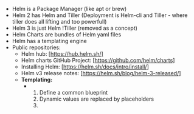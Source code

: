- Helm is a  Package Manager (like apt or brew)
- Helm 2 has Helm and Tiller (Deployment is Helm-cli and Tiller - where tiller does all lifting and too powerfull)
- Helm 3 is just Helm !Tiller (removed as a concept)
- Helm Charts are bundles of Helm yaml files
- Helm has a templating engine
- Public repositories:
	- Helm hub: [https://hub.helm.sh/]
	- Helm charts GitHub Project: [https://github.com/helm/charts]
	- Installing Helm: [https://helm.sh/docs/intro/install/]
	- Helm v3 release notes: [https://helm.sh/blog/helm-3-released/]
	- **Templating:**
		- 1. Define a common blueprint
		  2. Dynamic values are replaced by placeholders
		  3.